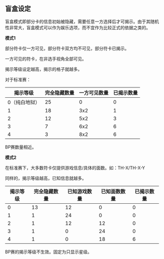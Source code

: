 ## 盲盒设定

盲盒模式即部分卡的信息初始被隐藏，需要任意一方选择后才可揭示。由于其随机性非常大，盲盒模式可以作为娱乐选项，而不宜作为比较正式的依据之类的。

**模式1**

部分符卡仅一方可见，部分符卡双方均不可见，部分符卡已揭示。

一方可见的符卡，在非选手视角全部可见。

揭示等级设定越高，揭示的格子就越多。

对于标准赛：

| 揭示等级      | 完全隐藏数量 | 一方可见数量 | 已揭示数量 |
| ------------- | ------------ | ------------ | ---------- |
| 0（纯白地狱） | 25           | 0            | 0          |
| 1             | 18           | 3x2          | 1          |
| 2             | 12           | 5x2          | 3          |
| 3             | 7            | 6x2          | 6          |
| 4             | 3            | 8x2          | 6          |

BP赛数量相近。

**模式2**

在标准赛下，大多数符卡仅提供游戏信息/具体的面数。如：TH-X/TH-X-Y

同样的，揭示等级越高，已知信息就越多。

| 揭示等级 | 完全隐藏数量 | 已知游戏数量 | 已知面数数量 | 已揭示数量 |
| -------- | ------------ | ------------ | ------------ | ---------- |
| 0        | 13           | 12           | 0            | 0          |
| 1        | 1            | 24           | 0            | 0          |
| 2        | 1            | 12           | 12           | 0          |
| 3        | 1            | 0            | 24           | 0          |
| 4        | 1            | 0            | 18           | 6          |

BP赛的揭示等级不生效。固定为只显示星级。